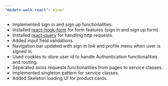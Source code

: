```yaml
---
"modern-walk-react": minor
---
```


- Implemented sign in and sign up functionalities.
- Installed [react-hook-form](https://react-hook-form.com) for form features (sign in and sign up form).
- Installed [react-query](https://tanstack.com/query/v3/) for handling http requests.
- Added input field validations.
- Navigation bar updated with sign in link and profile menu when user is signed in.
- Used cookies to store user id to handle Authentication functionalities and routing.
- Seperated axios requests functionalities from pages to service classes.
- Implemented singleton pattern for service classes.
- Added Skeleton loading UI for product cards.
